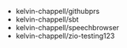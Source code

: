 - kelvin-chappell/githubprs
- kelvin-chappell/sbt
- kelvin-chappell/speechbrowser
- kelvin-chappell/zio-testing123
